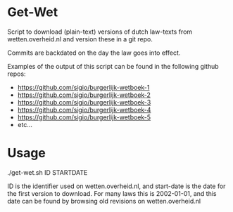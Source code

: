 # Get-Wet

Script to download (plain-text) versions of dutch law-texts from wetten.overheid.nl
and version these in a git repo.

Commits are backdated on the day the law goes into effect.

Examples of the output of this script can be found in the following github repos:

  - https://github.com/sigio/burgerlijk-wetboek-1
  - https://github.com/sigio/burgerlijk-wetboek-2
  - https://github.com/sigio/burgerlijk-wetboek-3
  - https://github.com/sigio/burgerlijk-wetboek-4
  - https://github.com/sigio/burgerlijk-wetboek-5
  - etc...

# Usage

  ./get-wet.sh ID STARTDATE

ID is the identifier used on wetten.overheid.nl, and start-date is the date for the first
version to download. For many laws this is 2002-01-01, and this date can be found by
browsing old revisions on wetten.overheid.nl
